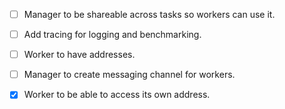 
* [ ] Manager to be shareable across tasks so workers can use it.
* [ ] Add tracing for logging and benchmarking.
* [ ] Worker to have addresses. 
* [ ] Manager to create messaging channel for workers. 

* [x] Worker to be able to access its own address. 



